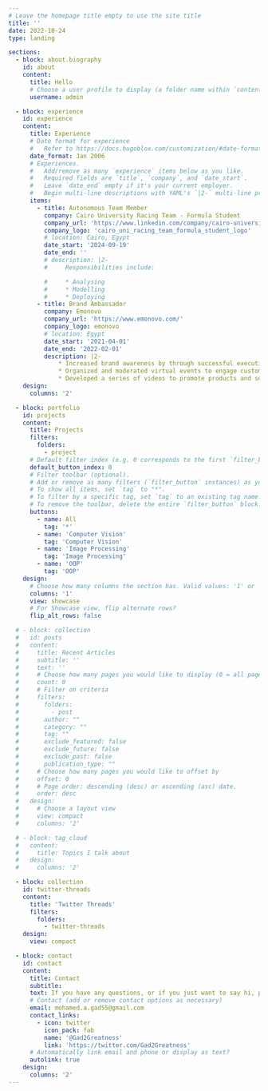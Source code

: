 ```yaml
---
# Leave the homepage title empty to use the site title
title: ''
date: 2022-10-24
type: landing

sections:
  - block: about.biography
    id: about
    content:
      title: Hello
      # Choose a user profile to display (a folder name within `content/authors/`)
      username: admin

  - block: experience
    id: experience
    content:
      title: Experience
      # Date format for experience
      #   Refer to https://docs.hugoblox.com/customization/#date-format
      date_format: Jan 2006
      # Experiences.
      #   Add/remove as many `experience` items below as you like.
      #   Required fields are `title`, `company`, and `date_start`.
      #   Leave `date_end` empty if it's your current employer.
      #   Begin multi-line descriptions with YAML's `|2-` multi-line prefix.
      items:
        - title: Autonomous Team Member
          company: Cairo University Racing Team - Formula Student
          company_url: 'https://www.linkedin.com/company/cairo-university-racing-team-formula-student/'
          company_logo: 'cairo_uni_racing_team_formula_student_logo'
          # location: Cairo, Egypt
          date_start: '2024-09-19'
          date_end: ''
          # description: |2-
          #     Responsibilities include:

          #     * Analysing
          #     * Modelling
          #     * Deploying
        - title: Brand Ambassador
          company: Emonovo
          company_url: 'https://www.emonovo.com/'
          company_logo: emonovo
          # location: Egypt
          date_start: '2021-04-01'
          date_end: '2022-02-01'
          description: |2-
              * Increased brand awareness by through successful execution of promotional campaigns and events at high schools.
              * Organized and moderated virtual events to engage customers and increase brand loyalty.
              * Developed a series of videos to promote products and services.
    design:
      columns: '2'

  - block: portfolio
    id: projects
    content:
      title: Projects
      filters:
        folders:
          - project
      # Default filter index (e.g. 0 corresponds to the first `filter_button` instance below).
      default_button_index: 0
      # Filter toolbar (optional).
      # Add or remove as many filters (`filter_button` instances) as you like.
      # To show all items, set `tag` to "*".
      # To filter by a specific tag, set `tag` to an existing tag name.
      # To remove the toolbar, delete the entire `filter_button` block.
      buttons:
        - name: All
          tag: '*'
        - name: 'Computer Vision'
          tag: 'Computer Vision'
        - name: 'Image Processing'
          tag: 'Image Processing'
        - name: 'OOP'
          tag: 'OOP'
    design:
      # Choose how many columns the section has. Valid values: '1' or '2'.
      columns: '1'
      view: showcase
      # For Showcase view, flip alternate rows?
      flip_alt_rows: false

  # - block: collection
  #   id: posts
  #   content:
  #     title: Recent Articles
  #     subtitle: ''
  #     text: ''
  #     # Choose how many pages you would like to display (0 = all pages)
  #     count: 0
  #     # Filter on criteria
  #     filters:
  #       folders:
  #         - post
  #       author: ""
  #       category: ""
  #       tag: ""
  #       exclude_featured: false
  #       exclude_future: false
  #       exclude_past: false
  #       publication_type: ""
  #     # Choose how many pages you would like to offset by
  #     offset: 0
  #     # Page order: descending (desc) or ascending (asc) date.
  #     order: desc
  #   design:
  #     # Choose a layout view
  #     view: compact
  #     columns: '2'

  # - block: tag_cloud
  #   content:
  #     title: Topics I talk about
  #   design:
  #     columns: '2'

  - block: collection
    id: twitter-threads
    content:
      title: 'Twitter Threads'
      filters:
        folders:
          - twitter-threads
    design:
      view: compact

  - block: contact
    id: contact
    content:
      title: Contact
      subtitle:
      text: If you have any questions, or if you just want to say hi, please feel free to reach out.
      # Contact (add or remove contact options as necessary)
      email: mohamed.a.gad55@gmail.com
      contact_links:
        - icon: twitter
          icon_pack: fab
          name: '@Gad2Greatness'
          link: 'https://twitter.com/Gad2Greatness'
      # Automatically link email and phone or display as text?
      autolink: true
    design:
      columns: '2'
---
```

